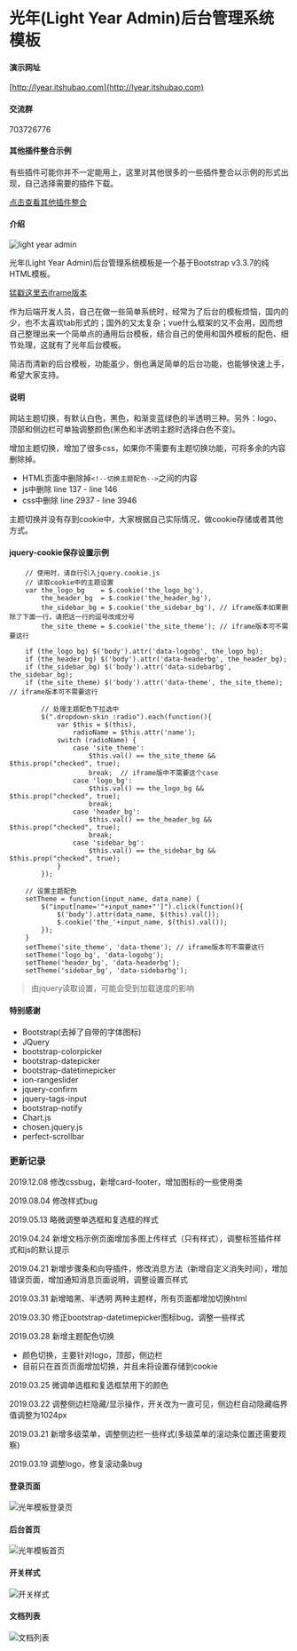 # 光年(Light Year Admin)后台管理系统模板

#### 演示网址
[http://lyear.itshubao.com](http://lyear.itshubao.com)

#### 交流群
703726776

#### 其他插件整合示例
有些插件可能你并不一定能用上，这里对其他很多的一些插件整合以示例的形式出现，自己选择需要的插件下载。

[点击查看其他插件整合](https://gitee.com/yinqi/Light-Year-Example)

#### 介绍
![light year admin](https://images.gitee.com/uploads/images/2019/0314/224956_3eb2a29a_82992.png "未命名-1.png")

光年(Light Year Admin)后台管理系统模板是一个基于Bootstrap v3.3.7的纯HTML模板。

[猛戳这里去iframe版本](https://gitee.com/yinqi/Light-Year-Admin-Using-Iframe)

作为后端开发人员，自己在做一些简单系统时，经常为了后台的模板烦恼，国内的少，也不太喜欢tab形式的；国外的又太复杂；vue什么框架的又不会用，因而想自己整理出来一个简单点的通用后台模板，结合自己的使用和国外模板的配色、细节处理，这就有了光年后台模板。

简洁而清新的后台模板，功能虽少，倒也满足简单的后台功能，也能够快速上手，希望大家支持。

#### 说明
网站主题切换，有默认白色，黑色，和渐变蓝绿色的半透明三种。另外：logo、顶部和侧边栏可单独调整颜色(黑色和半透明主题时选择白色不变)。

增加主题切换，增加了很多css，如果你不需要有主题切换功能，可将多余的内容删除掉。
- HTML页面中删除掉`<!--切换主题配色-->`之间的内容
- js中删除 line 137 - line 146
- css中删除 line 2937 - line 3946

主题切换并没有存到cookie中，大家根据自己实际情况，做cookie存储或者其他方式。

#### jquery-cookie保存设置示例
```
    // 使用时，请自行引入jquery.cookie.js
	// 读取cookie中的主题设置
	var the_logo_bg    = $.cookie('the_logo_bg'),
	    the_header_bg  = $.cookie('the_header_bg'),
	    the_sidebar_bg = $.cookie('the_sidebar_bg'), // iframe版本如果删除了下面一行，请把这一行的逗号改成分号
	    the_site_theme = $.cookie('the_site_theme'); // iframe版本可不需要这行
	
	if (the_logo_bg) $('body').attr('data-logobg', the_logo_bg);
	if (the_header_bg) $('body').attr('data-headerbg', the_header_bg);
	if (the_sidebar_bg) $('body').attr('data-sidebarbg', the_sidebar_bg);
	if (the_site_theme) $('body').attr('data-theme', the_site_theme); // iframe版本可不需要这行
        
        // 处理主题配色下拉选中
        $(".dropdown-skin :radio").each(function(){
            var $this = $(this),
                radioName = $this.attr('name');
            switch (radioName) {
                case 'site_theme':
                    $this.val() == the_site_theme && $this.prop("checked", true);
                    break;  // iframe版中不需要这个case
                case 'logo_bg':
                    $this.val() == the_logo_bg && $this.prop("checked", true);
                    break;
                case 'header_bg':
                    $this.val() == the_header_bg && $this.prop("checked", true);
                    break;
                case 'sidebar_bg':
                    $this.val() == the_sidebar_bg && $this.prop("checked", true);
            }
        });
	
	// 设置主题配色
	setTheme = function(input_name, data_name) {
	    $("input[name='"+input_name+"']").click(function(){
	        $('body').attr(data_name, $(this).val());
	        $.cookie('the_'+input_name, $(this).val());
	    });
	}
	setTheme('site_theme', 'data-theme'); // iframe版本可不需要这行
	setTheme('logo_bg', 'data-logobg');
	setTheme('header_bg', 'data-headerbg');
	setTheme('sidebar_bg', 'data-sidebarbg');
```
> 由jquery读取设置，可能会受到加载速度的影响


#### 特别感谢
- Bootstrap(去掉了自带的字体图标)
- JQuery
- bootstrap-colorpicker
- bootstrap-datepicker
- bootstrap-datetimepicker
- ion-rangeslider
- jquery-confirm
- jquery-tags-input
- bootstrap-notify
- Chart.js
- chosen.jquery.js
- perfect-scrollbar

### 更新记录
2019.12.08 修改cssbug，新增card-footer，增加图标的一些使用类

2019.08.04 修改样式bug

2019.05.13 略微调整单选框和复选框的样式

2019.04.24 新增文档示例页面增加多图上传样式（只有样式），调整标签插件样式和js的默认提示

2019.04.21 新增步骤条和向导插件，修改消息方法（新增自定义消失时间），增加错误页面，增加通知消息页面说明，调整设置页样式

2019.03.31 新增暗黑、半透明 两种主题样，所有页面都增加切换html

2019.03.30 修正bootstrap-datetimepicker图标bug，调整一些样式

2019.03.28 新增主题配色切换
- 颜色切换，主要针对logo，顶部，侧边栏
- 目前只在首页页面增加切换，并且未将设置存储到cookie

2019.03.25 微调单选框和复选框禁用下的颜色

2019.03.22 调整侧边栏隐藏/显示操作，开关改为一直可见，侧边栏自动隐藏临界值调整为1024px

2019.03.21 新增多级菜单，调整侧边栏一些样式(多级菜单的滚动条位置还需要观察)

2019.03.19 调整logo，修复滚动条bug

#### 登录页面
![光年模板登录页](https://images.gitee.com/uploads/images/2019/0316/223413_a840c9c2_82992.png "登录页面 - 光年(LightYear)后台管理系统模板.png")

#### 后台首页
![光年模板首页](https://images.gitee.com/uploads/images/2019/0314/231617_c0900993_82992.png "首页 - 光年(LightYear)后台管理系统模板.png")

#### 开关样式
![开关样式](https://images.gitee.com/uploads/images/2019/0316/224100_4a8494eb_82992.png "开关 - 光年(LightYear)后台管理系统模板.png")

#### 文档列表
![文档列表](https://images.gitee.com/uploads/images/2019/0316/223923_60231d3e_82992.png "文档列表 - 光年(LightYear)后台管理系统模板.png")